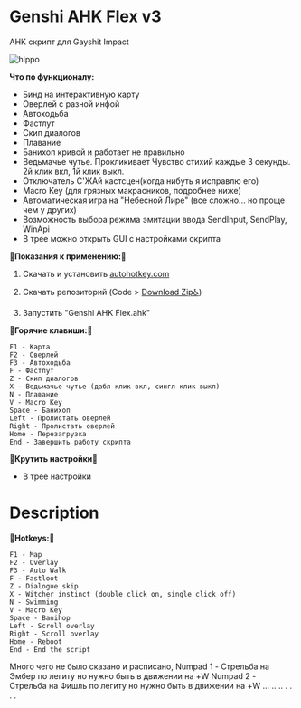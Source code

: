 # Genshi AHK Flex v3
AHK скрипт для Gayshit Impact

![hippo](https://media.giphy.com/media/YOpxW8r6f4nKXTKgdP/giphy.gif)



__Что по функционалу:__

- Бинд на интерактивную карту
- Оверлей с разной инфой
- Автоходьба
- Фастлут
- Скип диалогов
- Плавание
- Банихоп кривой и работает не правильно
- Ведьмачье чутье. Прокликивает Чувство стихий каждые 3 секунды. 2й клик вкл, 1й клик выкл.
- Отключатель С'ЖАй кастсцен(когда нибуть я исправлю его)
- Macro Key (для грязных макрасников, подробнее ниже)
- Автоматическая игра на "Небесной Лире" (все сложно... но проще чем у других)
- Возможность выбора режима эмитации ввода SendInput, SendPlay, WinApi
- В трее можно открыть GUI c настройками скрипта



:memo:__Показания к применению:__:memo:

1. Скачать и установить [autohotkey.com](https://www.autohotkey.com)

2. Скачать репозиторий (Code > [Download Zip:wheelchair:](https://github.com/Kramar1337/GenshinImpact-AHK-flex/archive/main.zip))

3. Запустить "Genshi AHK Flex.ahk"



:musical_keyboard:__Горячие клавиши:__:musical_keyboard:
```
F1 - Карта
F2 - Оверлей
F3 - Автоходьба
F - Фастлут
Z - Скип диалогов
X - Ведьмачье чутье (дабл клик вкл, сингл клик выкл)
N - Плавание
V - Macro Key
Space - Банихоп
Left - Пролистать оверлей
Right - Пролистать оверлей
Home - Перезагрузка
End - Завершить работу скрипта
```
:wrench:__Крутить настройки__:toilet:
- В трее настройки

# Description
:musical_keyboard:__Hotkeys:__:musical_keyboard:
```
F1 - Map
F2 - Overlay
F3 - Auto Walk
F - Fastloot
Z - Dialogue skip
X - Witcher instinct (double click on, single click off)
N - Swimming
V - Macro Key
Space - Banihop
Left - Scroll overlay
Right - Scroll overlay
Home - Reboot
End - End the script
```

Много чего не было сказано и расписано, 
Numpad 1 - Стрельба на Эмбер по легиту но нужно быть в движении на +W
Numpad 2 - Стрельба на Фишль по легиту но нужно быть в движении на +W
...
..
..
.
.
.
.
